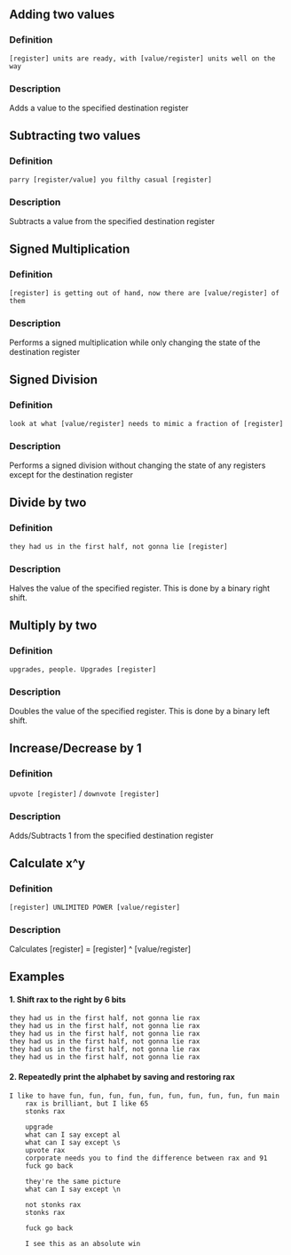 ## Adding two values
### Definition
```[register] units are ready, with [value/register] units well on the way```
### Description
Adds a value to the specified destination register

## Subtracting two values
### Definition
```parry [register/value] you filthy casual [register]```
### Description
Subtracts a value from the specified destination register

## Signed Multiplication
### Definition
`[register] is getting out of hand, now there are [value/register] of them`

### Description
Performs a signed multiplication while only changing the state of the destination register

## Signed Division
### Definition
`look at what [value/register] needs to mimic a fraction of [register]`

### Description
Performs a signed division without changing the state of any registers except for the destination register

## Divide by two
### Definition
```they had us in the first half, not gonna lie [register]```
### Description
Halves the value of the specified register. This is done by a binary right shift.

## Multiply by two
### Definition
```upgrades, people. Upgrades [register]```
### Description
Doubles the value of the specified register. This is done by a binary left shift.

## Increase/Decrease by 1
### Definition
`upvote [register]` / `downvote [register]`
### Description
Adds/Subtracts 1 from the specified destination register

## Calculate x^y
### Definition
`[register] UNLIMITED POWER [value/register]`
### Description
Calculates [register] = [register] ^ [value/register]

## Examples
#### 1. Shift rax to the right by 6 bits
```
they had us in the first half, not gonna lie rax
they had us in the first half, not gonna lie rax
they had us in the first half, not gonna lie rax
they had us in the first half, not gonna lie rax
they had us in the first half, not gonna lie rax
they had us in the first half, not gonna lie rax
```

#### 2. Repeatedly print the alphabet by saving and restoring rax
```
I like to have fun, fun, fun, fun, fun, fun, fun, fun, fun, fun main
    rax is brilliant, but I like 65
    stonks rax

    upgrade
    what can I say except al
    what can I say except \s
    upvote rax
    corporate needs you to find the difference between rax and 91
    fuck go back

    they're the same picture
    what can I say except \n

    not stonks rax
    stonks rax

    fuck go back

    I see this as an absolute win
```